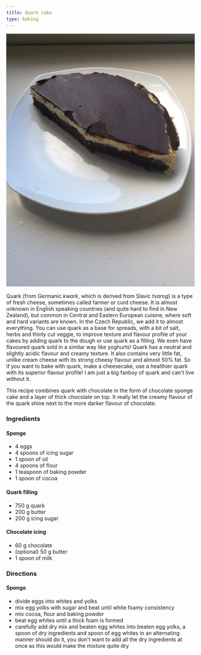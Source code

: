 ```yaml
---
title: Quark cake
type: baking
---
```


![](../assets/quark_cake.jpg "Half-eaten quark cake. It just so good!")

Quark (from Germanic *kwark*, which is derived from Slavic *tvarog*) is a type of fresh cheese, sometimes called farmer or curd cheese. It is almost unknown in English speaking countries (and quite hard to find in New Zealand), but common in Central and Eastern European cuisine, where soft and hard variants are known. In the Czech Republic, we add it to almost everything. You can use quark as a base for spreads, with a bit of salt, herbs and thinly cut veggie, to improve texture and flavour profile of your cakes by adding quark to the dough or use quark as a filling. We even have flavoured quark sold in a similar way like yoghurts! Quark has a neutral and slightly acidic flavour and creamy texture. It also contains very little fat, unlike cream cheese with its strong cheesy flavour and almost 50% fat. So if you want to bake with quark, make a cheesecake, use a healthier quark with its superior flavour profile! I am just a big fanboy of quark and can't live without it.

This recipe combines quark with chocolate in the form of chocolate sponge cake and a layer of thick chocolate on top. It really let the creamy flavour of the quark shine next to the more darker flavour of chocolate.

### Ingredients

#### Sponge

* 4 eggs
* 4 spoons of icing sugar
* 1 spoon of oil
* 4 spoons of flour
* 1 teaspoon of baking powder
* 1 spoon of cocoa

#### Quark filling

* 750 g quark
* 200 g butter
* 200 g icing sugar

#### Chocolate icing

* 60 g chocolate
* (optional) 50 g butter
* 1 spoon of milk

### Directions

#### Sponge

* divide eggs into whites and yolks
* mix egg yolks with sugar and beat until white foamy consistency
* mix cocoa, flour and baking powder
* beat egg whites until a thick foam is formed
* carefully add dry mix and beaten egg whites into beaten egg yolks, a spoon of dry ingredients and spoon of egg whites in an alternating manner should do it, you don't want to add all the dry ingredients at once as this would make the mixture quite dry
